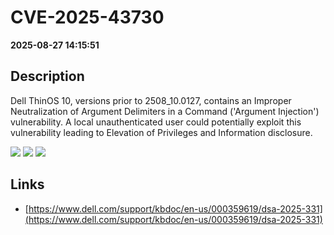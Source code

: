 # CVE-2025-43730

**2025-08-27 14:15:51**

## Description
Dell ThinOS 10, versions prior to 2508_10.0127, contains an Improper Neutralization of Argument Delimiters in a Command ('Argument Injection') vulnerability. A local unauthenticated user could potentially exploit this vulnerability leading to Elevation of Privileges and Information disclosure.

![](https://img.shields.io/static/v1?label=Score&message=8.4&color=red)
![](https://img.shields.io/static/v1?label=Severity&message=HIGH&color=red)
![](https://img.shields.io/static/v1?label=CWE&message=SQL&color=green)

## Links
- [https://www.dell.com/support/kbdoc/en-us/000359619/dsa-2025-331](https://www.dell.com/support/kbdoc/en-us/000359619/dsa-2025-331)
